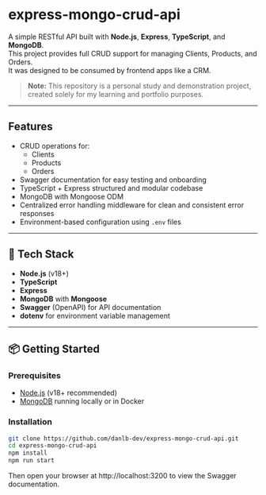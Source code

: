 # express-mongo-crud-api

A simple RESTful API built with **Node.js**, **Express**, **TypeScript**, and **MongoDB**.  
This project provides full CRUD support for managing Clients, Products, and Orders.  
It was designed to be consumed by frontend apps like a CRM.

> **Note:** This repository is a personal study and demonstration project, created solely for my learning and portfolio purposes.

---

## Features

- CRUD operations for:
  - Clients
  - Products
  - Orders
- Swagger documentation for easy testing and onboarding
- TypeScript + Express structured and modular codebase
- MongoDB with Mongoose ODM
- Centralized error handling middleware for clean and consistent error responses
- Environment-based configuration using `.env` files

---

## 🚀 Tech Stack

- **Node.js** (v18+)
- **TypeScript**
- **Express**
- **MongoDB** with **Mongoose**
- **Swagger** (OpenAPI) for API documentation
- **dotenv** for environment variable management

---

## 📦 Getting Started

### Prerequisites

- [Node.js](https://nodejs.org/) (v18+ recommended)
- [MongoDB](https://www.mongodb.com/) running locally or in Docker

### Installation

```bash
git clone https://github.com/danlb-dev/express-mongo-crud-api.git
cd express-mongo-crud-api
npm install
npm run start
```

Then open your browser at http://localhost:3200 to view the Swagger documentation.

